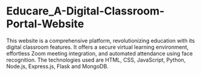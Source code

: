 # Educare_A-Digital-Classroom-Portal-Website
This website is a comprehensive platform, revolutionizing education with its digital classroom features. It offers a secure virtual learning environment, effortless Zoom meeting integration, and automated attendance using face recognition. The technologies used are HTML, CSS, JavaScript, Python, Node.js, Express.js, Flask and MongoDB. 
